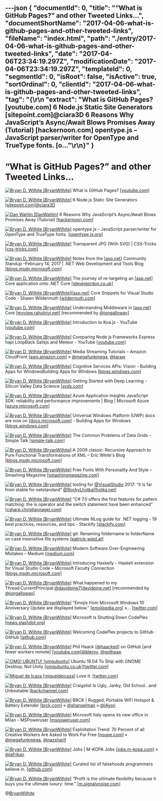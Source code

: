 ---json
{
  "documentId": 0,
  "title": "“What is GitHub Pages?” and other Tweeted Links…",
  "documentShortName": "2017-04-06-what-is-github-pages-and-other-tweeted-links",
  "fileName": "index.html",
  "path": "./entry/2017-04-06-what-is-github-pages-and-other-tweeted-links",
  "date": "2017-04-06T23:34:19.297Z",
  "modificationDate": "2017-04-06T23:34:19.297Z",
  "templateId": 0,
  "segmentId": 0,
  "isRoot": false,
  "isActive": true,
  "sortOrdinal": 0,
  "clientId": "2017-04-06-what-is-github-pages-and-other-tweeted-links",
  "tag": "{\r\n  \"extract\": \"What is GitHub Pages? [youtube.com] 6 Node.js Static Site Generators [sitepoint.com]@ciara3D 6 Reasons Why JavaScript’s Async/Await Blows Promises Away (Tutorial) [hackernoon.com] opentype.js – JavaScript parser/writer for OpenType and TrueType fonts. [o...\"\r\n}"
}
---

# “What is GitHub Pages?” and other Tweeted Links…

[<img alt="Bryan D. Wilhite [BryanWilhite]" src="https://songhay.blob.core.windows.net/shared-social-twitter/BryanWilhite.jpeg">](http://songhayblog.azurewebsites.net/ "Bryan D. Wilhite [BryanWilhite]") What is GitHub Pages? [[youtube.com]](https://www.youtube.com/watch?v=2MsN8gpT6jY)

[<img alt="Bryan D. Wilhite [BryanWilhite]" src="https://songhay.blob.core.windows.net/shared-social-twitter/BryanWilhite.jpeg">](http://songhayblog.azurewebsites.net/ "Bryan D. Wilhite [BryanWilhite]") 6 Node.js Static Site Generators [[sitepoint.com]](https://www.sitepoint.com/6-nodejs-static-site-generators/)[@ciara3D](http://twitter.com/ciara3D)

[<img alt="Dan Wahlin [DanWahlin]" src="https://songhay.blob.core.windows.net/shared-social-twitter/DanWahlin.jpg">](http://codewithdan.com/ "Dan Wahlin [DanWahlin]") 6 Reasons Why JavaScript’s Async/Await Blows Promises Away (Tutorial) [[hackernoon.com]](https://hackernoon.com/6-reasons-why-javascripts-async-await-blows-promises-away-tutorial-c7ec10518dd9)

[<img alt="Bryan D. Wilhite [BryanWilhite]" src="https://songhay.blob.core.windows.net/shared-social-twitter/BryanWilhite.jpeg">](http://songhayblog.azurewebsites.net/ "Bryan D. Wilhite [BryanWilhite]") opentype.js – JavaScript parser/writer for OpenType and TrueType fonts. [[opentype.js.org]](http://opentype.js.org/)

[<img alt="Bryan D. Wilhite [BryanWilhite]" src="https://songhay.blob.core.windows.net/shared-social-twitter/BryanWilhite.jpeg">](http://songhayblog.azurewebsites.net/ "Bryan D. Wilhite [BryanWilhite]") Transparent JPG (With SVG) | CSS-Tricks [[css-tricks.com]](https://css-tricks.com/transparent-jpg-svg/)

[<img alt="Bryan D. Wilhite [BryanWilhite]" src="https://songhay.blob.core.windows.net/shared-social-twitter/BryanWilhite.jpeg">](http://songhayblog.azurewebsites.net/ "Bryan D. Wilhite [BryanWilhite]") Notes from the [[asp.net]](http://ASP.NET) Community Standup –February 14, 2017 | .NET Web Development and Tools Blog [[blogs.msdn.microsoft.com]](https://blogs.msdn.microsoft.com/webdev/2017/02/15/notes-from-the-asp-net-community-standup-february-14-2017/)

[<img alt="Bryan D. Wilhite [BryanWilhite]" src="https://songhay.blob.core.windows.net/shared-social-twitter/BryanWilhite.jpeg">](http://songhayblog.azurewebsites.net/ "Bryan D. Wilhite [BryanWilhite]") The journey of re-targeting an [[asp.net]](http://ASP.NET) Core application onto .NET Core [[stevejgordon.co.uk]](https://www.stevejgordon.co.uk/migrating-full-net-framework-net-core)

[<img alt="Bryan D. Wilhite [BryanWilhite]" src="https://songhay.blob.core.windows.net/shared-social-twitter/BryanWilhite.jpeg">](http://songhayblog.azurewebsites.net/ "Bryan D. Wilhite [BryanWilhite]")[[asp.net]](http://ASP.NET) Core Snippets for Visual Studio Code - Shawn Wildermuth [[wildermuth.com]](https://wildermuth.com/2017/02/14/ASP-NET-Core-Snippets-for-Visual-Studio-Code)

[<img alt="Bryan D. Wilhite [BryanWilhite]" src="https://songhay.blob.core.windows.net/shared-social-twitter/BryanWilhite.jpeg">](http://songhayblog.azurewebsites.net/ "Bryan D. Wilhite [BryanWilhite]") Understanding Middleware in [[asp.net]](http://ASP.NET) Core [[myview.rahulnivi.net]](http://myview.rahulnivi.net/understanding-middleware-asp-net-core/) [recommended by [@jongalloway](http://twitter.com/jongalloway)]

[<img alt="Bryan D. Wilhite [BryanWilhite]" src="https://songhay.blob.core.windows.net/shared-social-twitter/BryanWilhite.jpeg">](http://songhayblog.azurewebsites.net/ "Bryan D. Wilhite [BryanWilhite]") Introduction to Koa.js - YouTube [[youtube.com]](https://www.youtube.com/watch?v=z6ihthEwXDk)

[<img alt="Bryan D. Wilhite [BryanWilhite]" src="https://songhay.blob.core.windows.net/shared-social-twitter/BryanWilhite.jpeg">](http://songhayblog.azurewebsites.net/ "Bryan D. Wilhite [BryanWilhite]") Comparing Node js Frameworks Express hapi LoopBack Sailsjs and Meteor - YouTube [[youtube.com]](https://www.youtube.com/watch?v=N7VXGHDheiQ)

[<img alt="Bryan D. Wilhite [BryanWilhite]" src="https://songhay.blob.core.windows.net/shared-social-twitter/BryanWilhite.jpeg">](http://songhayblog.azurewebsites.net/ "Bryan D. Wilhite [BryanWilhite]") Media Streaming Tutorials – Amazon CloudFront [[aws.amazon.com]](https://aws.amazon.com/cloudfront/streaming/) » [@megafunkmega](http://twitter.com/megafunkmega), [@taraw](http://twitter.com/taraw)

[<img alt="Bryan D. Wilhite [BryanWilhite]" src="https://songhay.blob.core.windows.net/shared-social-twitter/BryanWilhite.jpeg">](http://songhayblog.azurewebsites.net/ "Bryan D. Wilhite [BryanWilhite]") Cognitive Services APIs: Vision - Building Apps for WindowsBuilding Apps for Windows [[blogs.windows.com]](https://blogs.windows.com/buildingapps/2017/02/13/cognitive-services-apis-vision/?WT.mc_id=DX_MVP4025064#CTUBgg3YSk1lhGBB.97)

[<img alt="Bryan D. Wilhite [BryanWilhite]" src="https://songhay.blob.core.windows.net/shared-social-twitter/BryanWilhite.jpeg">](http://songhayblog.azurewebsites.net/ "Bryan D. Wilhite [BryanWilhite]") Getting Started with Deep Learning - Silicon Valley Data Science [[svds.com]](http://www.svds.com/getting-started-deep-learning/)

[<img alt="Bryan D. Wilhite [BryanWilhite]" src="https://songhay.blob.core.windows.net/shared-social-twitter/BryanWilhite.jpeg">](http://songhayblog.azurewebsites.net/ "Bryan D. Wilhite [BryanWilhite]") Azure Application Insights JavaScript SDK: reliability and performance improvements | Blog | Microsoft Azure [[azure.microsoft.com]](https://azure.microsoft.com/en-us/blog/azure-application-insights-javascript-sdk-reliability-and-performance-improvements/)

[<img alt="Bryan D. Wilhite [BryanWilhite]" src="https://songhay.blob.core.windows.net/shared-social-twitter/BryanWilhite.jpeg">](http://songhayblog.azurewebsites.net/ "Bryan D. Wilhite [BryanWilhite]") Universal Windows Platform (UWP) docs are now on [[docs.microsoft.com]](http://Docs.Microsoft.com) - Building Apps for Windows [[blogs.windows.com]](https://blogs.windows.com/buildingapps/2017/02/09/universal-windows-platform-uwp-docs-now-docs-microsoft-com/)

[<img alt="Bryan D. Wilhite [BryanWilhite]" src="https://songhay.blob.core.windows.net/shared-social-twitter/BryanWilhite.jpeg">](http://songhayblog.azurewebsites.net/ "Bryan D. Wilhite [BryanWilhite]") The Common Problems of Data Grids - Simple Talk [[simple-talk.com]](https://www.simple-talk.com/dotnet/asp-net/common-problems-data-grids/)

[<img alt="Bryan D. Wilhite [BryanWilhite]" src="https://songhay.blob.core.windows.net/shared-social-twitter/BryanWilhite.jpeg">](http://songhayblog.azurewebsites.net/ "Bryan D. Wilhite [BryanWilhite]") A 2009 classic: Recursive Approach to Pure Functional Transformations of XML – Eric White's Blog [[blogs.msdn.microsoft.com]](https://blogs.msdn.microsoft.com/ericwhite/2009/07/20/recursive-approach-to-pure-functional-transformations-of-xml/)

[<img alt="Bryan D. Wilhite [BryanWilhite]" src="https://songhay.blob.core.windows.net/shared-social-twitter/BryanWilhite.jpeg">](http://songhayblog.azurewebsites.net/ "Bryan D. Wilhite [BryanWilhite]") Free Fonts With Personality And Style – Smashing Magazine [[smashingmagazine.com]](https://www.smashingmagazine.com/2017/02/30-free-fonts-with-personality-and-style/)

[<img alt="Bryan D. Wilhite [BryanWilhite]" src="https://songhay.blob.core.windows.net/shared-social-twitter/BryanWilhite.jpeg">](http://songhayblog.azurewebsites.net/ "Bryan D. Wilhite [BryanWilhite]") tooling for [@VisualStudio](http://twitter.com/VisualStudio) 2017: “it is far from stable for netstandard” [@RockyLhotka](http://twitter.com/RockyLhotka)[[lhotka.net]](http://www.lhotka.net/weblog/VS2017AndNetstandardProjects.aspx)

[<img alt="Bryan D. Wilhite [BryanWilhite]" src="https://songhay.blob.core.windows.net/shared-social-twitter/BryanWilhite.jpeg">](http://songhayblog.azurewebsites.net/ "Bryan D. Wilhite [BryanWilhite]") “C# 7.0 offers the first features for pattern matching: the is operator and the switch statement have been enhanced” [[csharp.christiannagel.com]](https://csharp.christiannagel.com/2017/02/15/patternmatching/)

[<img alt="Bryan D. Wilhite [BryanWilhite]" src="https://songhay.blob.core.windows.net/shared-social-twitter/BryanWilhite.jpeg">](http://songhayblog.azurewebsites.net/ "Bryan D. Wilhite [BryanWilhite]") Ultimate NLog guide for .NET logging - 19 best practices, resources, and tips - Stackify [[stackify.com]](https://stackify.com/nlog-guide-dotnet-logging/)

[<img alt="Bryan D. Wilhite [BryanWilhite]" src="https://songhay.blob.core.windows.net/shared-social-twitter/BryanWilhite.jpeg">](http://songhayblog.azurewebsites.net/ "Bryan D. Wilhite [BryanWilhite]") git: Renaming foldername to folderName on case insensitive file systems [[patrick-wied.at]](https://www.patrick-wied.at/blog/rename-files-and-folders-with-git?platform=hootsuite)

[<img alt="Bryan D. Wilhite [BryanWilhite]" src="https://songhay.blob.core.windows.net/shared-social-twitter/BryanWilhite.jpeg">](http://songhayblog.azurewebsites.net/ "Bryan D. Wilhite [BryanWilhite]") Modern Software Over-Engineering Mistakes – Medium [[medium.com]](https://medium.com/@rdsubhas/10-modern-software-engineering-mistakes-bc67fbef4fc8#.mgwim8ehm)

[<img alt="Bryan D. Wilhite [BryanWilhite]" src="https://songhay.blob.core.windows.net/shared-social-twitter/BryanWilhite.jpeg">](http://songhayblog.azurewebsites.net/ "Bryan D. Wilhite [BryanWilhite]") Introducing Haskelly – Haskell extension for Visual Studio Code – Microsoft Faculty Connection [[blogs.msdn.microsoft.com]](https://blogs.msdn.microsoft.com/uk_faculty_connection/2017/02/13/introducing-haskelly-extension-for-visual-studio-code/)

[<img alt="Bryan D. Wilhite [BryanWilhite]" src="https://songhay.blob.core.windows.net/shared-social-twitter/BryanWilhite.jpeg">](http://songhayblog.azurewebsites.net/ "Bryan D. Wilhite [BryanWilhite]") What happened to my Thread.CurrentPrincipal [@davidpine7](http://twitter.com/davidpine7)[[davidpine.net]](http://davidpine.net/blog/principal-architecture-changes/) [recommended by [@jongalloway](http://twitter.com/jongalloway)]

[<img alt="Bryan D. Wilhite [BryanWilhite]" src="https://songhay.blob.core.windows.net/shared-social-twitter/BryanWilhite.jpeg">](http://songhayblog.azurewebsites.net/ "Bryan D. Wilhite [BryanWilhite]") “Emojis from Microsoft Windows 10 Anniversary Update are displayed below.” [[emojipedia.org]](http://emojipedia.org/microsoft/) »… [[twitter.com]](https://twitter.com/i/web/status/848943678542536706)

[<img alt="Bryan D. Wilhite [BryanWilhite]" src="https://songhay.blob.core.windows.net/shared-social-twitter/BryanWilhite.jpeg">](http://songhayblog.azurewebsites.net/ "Bryan D. Wilhite [BryanWilhite]") Microsoft Is Shutting Down CodePlex [[news.slashdot.org]](https://news.slashdot.org/story/17/03/31/2226210/microsoft-is-shutting-down-codeplex?utm_source=feedly1.0mainlinkanon&utm_medium=feed)

[<img alt="Bryan D. Wilhite [BryanWilhite]" src="https://songhay.blob.core.windows.net/shared-social-twitter/BryanWilhite.jpeg">](http://songhayblog.azurewebsites.net/ "Bryan D. Wilhite [BryanWilhite]") Welcoming CodePlex projects to GitHub · GitHub [[github.com]](https://github.com/blog/2342-welcoming-codeplex-projects-to-github)

[<img alt="Bryan D. Wilhite [BryanWilhite]" src="https://songhay.blob.core.windows.net/shared-social-twitter/BryanWilhite.jpeg">](http://songhayblog.azurewebsites.net/ "Bryan D. Wilhite [BryanWilhite]") Phil Haack [[@haacked](http://twitter.com/haacked)] on GitHub [and fewer workers remote] [[youtube.com]](https://www.youtube.com/watch?v=x6nbovpUXLU)[@bleroy](http://twitter.com/bleroy), [@gotheap](http://twitter.com/gotheap)

[<img alt="OMG! UBUNTU! [omgubuntu]" src="https://songhay.blob.core.windows.net/shared-social-twitter/omgubuntu.png">](http://www.omgubuntu.co.uk/ "OMG! UBUNTU! [omgubuntu]") Ubuntu 18.04 To Ship with GNOME Desktop, Not Unity [[omgubuntu.co.uk]](http://www.omgubuntu.co.uk/2017/04/ubuntu-18-04-ship-gnome-desktop-not-unity)[[twitter.com]](https://twitter.com/omgubuntu/status/849671255468933120/photo/1)

[<img alt="Miguel de Icaza [migueldeicaza]" src="https://songhay.blob.core.windows.net/shared-social-twitter/migueldeicaza.png">](http://tirania.org/blog "Miguel de Icaza [migueldeicaza]") Love it. [[twitter.com]](https://twitter.com/omgubuntu/status/849671255468933120)

[<img alt="Bryan D. Wilhite [BryanWilhite]" src="https://songhay.blob.core.windows.net/shared-social-twitter/BryanWilhite.jpeg">](http://songhayblog.azurewebsites.net/ "Bryan D. Wilhite [BryanWilhite]") Craigslist Is Ugly, Janky, Old School…and Unbeatable [[backchannel.com]](https://backchannel.com/craigslist-is-ugly-janky-old-school-and-unbeatable-85206829cb90#.261hyc2fy)

[<img alt="Bryan D. Wilhite [BryanWilhite]" src="https://songhay.blob.core.windows.net/shared-social-twitter/BryanWilhite.jpeg">](http://songhayblog.azurewebsites.net/ "Bryan D. Wilhite [BryanWilhite]") BRCK | Rugged, Portable WiFi Hotspot & Battery Extender [[brck.com]](https://www.brck.com/) « [@shanselman](http://twitter.com/shanselman) » [@iAyori](http://twitter.com/iAyori)

[<img alt="Bryan D. Wilhite [BryanWilhite]" src="https://songhay.blob.core.windows.net/shared-social-twitter/BryanWilhite.jpeg">](http://songhayblog.azurewebsites.net/ "Bryan D. Wilhite [BryanWilhite]") Microsoft Italy opens its new office in Milan - MSPoweruser [[mspoweruser.com]](https://mspoweruser.com/microsoft-italy-opens-its-new-office-in-milan/)

[<img alt="Bryan D. Wilhite [BryanWilhite]" src="https://songhay.blob.core.windows.net/shared-social-twitter/BryanWilhite.jpeg">](http://songhayblog.azurewebsites.net/ "Bryan D. Wilhite [BryanWilhite]") Exploitation Trend: 70 Percent of all Creative Workers Are Asked to Work For Free [[noupe.com]](http://www.noupe.com/business-online/exploitation-trend-70-percent-of-all-creative-workers-are-asked-to-work-for-free.html) » [@megafunkmega](http://twitter.com/megafunkmega), [@nazsharif](http://twitter.com/nazsharif)

[<img alt="Bryan D. Wilhite [BryanWilhite]" src="https://songhay.blob.core.windows.net/shared-social-twitter/BryanWilhite.jpeg">](http://songhayblog.azurewebsites.net/ "Bryan D. Wilhite [BryanWilhite]") Jobs | M-KOPA Jobs [[jobs.m-kopa.com]](http://jobs.m-kopa.com/) » [@iafrikan](http://twitter.com/iafrikan)

[<img alt="Bryan D. Wilhite [BryanWilhite]" src="https://songhay.blob.core.windows.net/shared-social-twitter/BryanWilhite.jpeg">](http://songhayblog.azurewebsites.net/ "Bryan D. Wilhite [BryanWilhite]") Curated list of falsehoods programmers believe in. [[github.com]](https://github.com/kdeldycke/awesome-falsehood)

[<img alt="Bryan D. Wilhite [BryanWilhite]" src="https://songhay.blob.core.windows.net/shared-social-twitter/BryanWilhite.jpeg">](http://songhayblog.azurewebsites.net/ "Bryan D. Wilhite [BryanWilhite]") “Profit is the ultimate flexibility because it buys you the ultimate luxury: time.” [[m.signalvnoise.com]](https://m.signalvnoise.com/why-we-choose-profit-e511efc4dcb9#.wq5h9xa0y)

@[BryanWilhite](https://twitter.com/BryanWilhite)
